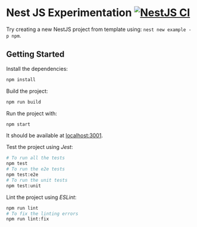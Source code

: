 # Nest JS Experimentation [![NestJS CI](https://github.com/sylhare/NestJS/actions/workflows/NestJS.yml/badge.svg)](https://github.com/sylhare/NestJS/actions/workflows/NestJS.yml)

Try creating a new NestJS project from template using: `nest new example -p npm`.

## Getting Started

Install the dependencies:

```bash
npm install
```

Build the project:

```bash
npm run build
```

Run the project with:

```bash
npm start
```

It should be available at [localhost:3001](http://localhost:3001).

Test the project using *Jest*:

```bash
# To run all the tests
npm test
# To run the e2e tests
npm test:e2e
# To run the unit tests
npm test:unit
```

Lint the project using *ESLint*:

```bash
npm run lint
# To fix the linting errors
npm run lint:fix
```
